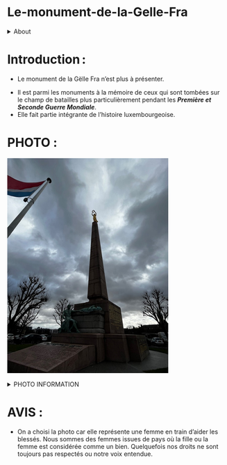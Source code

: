 # Le-monument-de-la-Gelle-Fra

<details><summary>About</summary>
<p>

* **Groupe** : Ornella, Anni et Ruxi
* **Classe** : 2TCSTRF
* **Matière** : EDUCI 4
  
</p>
</details>  

#  Introduction : 
* Le monument de la Gëlle Fra n’est plus à présenter.  

- Il est parmi les monuments à la mémoire de ceux qui sont tombées sur le champ de batailles plus particulièrement pendant les ***Première et Seconde Guerre Mondiale***.
- Elle fait partie intégrante de l’histoire luxembourgeoise.  

# PHOTO :
![Le-monument-de-la-Gelle-Fra](https://github.com/Ayman628/Le-monument-de-la-Gelle-Fra/blob/Le-monument-de-la-Gelle-Fra/MicrosoftTeams-image.png)

<details><summary>PHOTO INFORMATION</summary>
<p>

* > Photo prise à la place de la constitution 27/01/2022.
* > Nom des reporters : KEZA Ornella Imma/LI Anni /KANG Ruxi

</p>
</details>

# AVIS :
* On a choisi la photo car elle représente une femme en train d’aider les blessés. Nous sommes des femmes issues de pays où la fille ou la femme est considérée comme un bien. Quelquefois nos droits ne sont toujours pas respectés ou notre voix entendue.  

